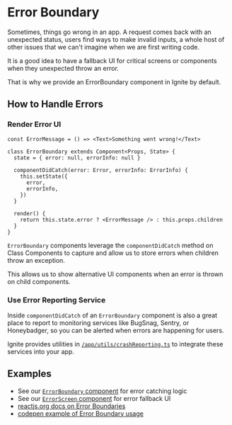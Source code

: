 # Error Boundary

Sometimes, things go wrong in an app. A request comes back with an unexpected status, users find ways to make invalid inputs, a whole host of other issues that we can't imagine when we are first writing code.

It is a good idea to have a fallback UI for critical screens or components when they unexpected throw an error.

That is why we provide an ErrorBoundary component in Ignite by default.

## How to Handle Errors

### Render Error UI

```tsx
const ErrorMessage = () => <Text>Something went wrong!</Text>

class ErrorBoundary extends Component<Props, State> {
  state = { error: null, errorInfo: null }

  componentDidCatch(error: Error, errorInfo: ErrorInfo) {
    this.setState({
      error,
      errorInfo,
    })
  }

  render() {
    return this.state.error ? <ErrorMessage /> : this.props.children
  }
}
```

`ErrorBoundary` components leverage the `componentDidCatch` method on Class Components to capture and allow us to store errors when children throw an exception.

This allows us to show alternative UI components when an error is thrown on child components.

### Use Error Reporting Service

Inside `componentDidCatch` of an `ErrorBoundary` component is also a great place to report to monitoring services like BugSnag, Sentry, or Honeybadger, so you can be alerted when errors are happening for users.

Ignite provides utilities in [`/app/utils/crashReporting.ts`](https://github.com/infinitered/ignite/blob/master/boilerplate/app/utils/crashReporting.ts) to integrate these services into your app.

## Examples

- See our [`ErrorBoundary` component](https://github.com/infinitered/ignite/blob/master/boilerplate/app/screens/ErrorScreen/ErrorBoundary.tsx) for error catching logic
- See our [`ErrorScreen` component](https://github.com/infinitered/ignite/blob/master/boilerplate/app/screens/ErrorScreen/ErrorDetails.tsx) for error fallback UI
- [reactjs.org docs on Error Boundaries](https://react.dev/reference/react/Component#catching-rendering-errors-with-an-error-boundary)
- [codepen example of Error Boundary usage](https://codepen.io/gaearon/pen/wqvxGa?editors=0010)
